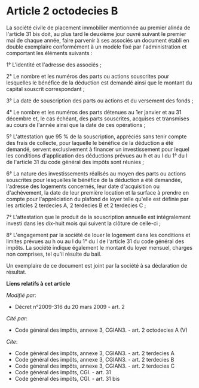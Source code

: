 # Article 2 octodecies B

La société civile de placement immobilier mentionnée au premier alinéa de l'article 31 bis doit, au plus tard le deuxième
jour ouvré suivant le premier mai de chaque année, faire parvenir à ses associés un document établi en double exemplaire
conformément à un modèle fixé par l'administration et comportant les éléments suivants : 

1° L'identité et l'adresse des associés ; 

2° Le nombre et les numéros des parts ou actions souscrites pour lesquelles le bénéfice de la déduction est demandé ainsi que
le montant du capital souscrit correspondant ; 

3° La date de souscription des parts ou actions et du versement des fonds ; 

4° Le nombre et les numéros des parts détenues au 1er janvier et au 31 décembre et, le cas échéant, des parts souscrites,
acquises et transmises au cours de l'année ainsi que la date de ces opérations ; 

5° L'attestation que 95 % de la souscription, appréciés sans tenir compte des frais de collecte, pour laquelle le bénéfice de
la déduction a été demandé, servent exclusivement à financer un investissement pour lequel les conditions d'application des
déductions prévues au h et au l du 1° du I de l'article 31 du code général des impôts sont réunies ; 

6° La nature des investissements réalisés au moyen des parts ou actions souscrites pour lesquelles le bénéfice de la
déduction a été demandée, l'adresse des logements concernés, leur date d'acquisition ou d'achèvement, la date de leur
première location et la surface à prendre en compte pour l'appréciation du plafond de loyer telle qu'elle est définie par les
articles 2 terdecies A, 2 terdecies B et 2 terdecies C ; 

7° L'attestation que le produit de la souscription annuelle est intégralement investi dans les dix-huit mois qui suivent la
clôture de celle-ci ; 

8° L'engagement par la société de louer le logement dans les conditions et limites prévues au h ou au l du 1° du I de
l'article 31 du code général des impôts. La société indique également le montant du loyer mensuel, charges non comprises, tel
qu'il résulte du bail. 

Un exemplaire de ce document est joint par la société à sa déclaration de résultat.

**Liens relatifs à cet article**

_Modifié par_:

  - Décret n°2009-316 du 20 mars 2009 - art. 2

_Cité par_:

  - Code général des impôts, annexe 3, CGIAN3. - art. 2 octodecies A (V)

_Cite_:

  - Code général des impôts, annexe 3, CGIAN3. - art. 2 terdecies A
  - Code général des impôts, annexe 3, CGIAN3. - art. 2 terdecies B
  - Code général des impôts, annexe 3, CGIAN3. - art. 2 terdecies C
  - Code général des impôts, CGI. - art. 31
  - Code général des impôts, CGI. - art. 31 bis

